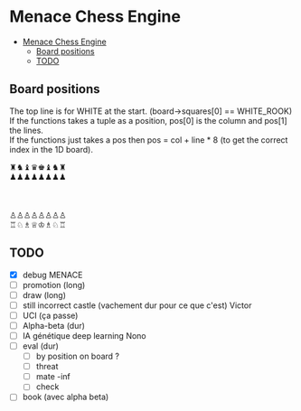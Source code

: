 # Menace Chess Engine

<!--toc:start-->
- [Menace Chess Engine](#menace-chess-engine)
  - [Board positions](#board-positions)
  - [TODO](#todo)
<!--toc:end-->

## Board positions

The top line is for WHITE at the start. (board->squares[0] == WHITE_ROOK)\
If the functions takes a tuple as a position, pos\[0] is the column and pos\[1] the lines.\
If the functions just takes a pos then pos = col + line * 8 (to get the correct index in the 1D board).

♜♞♝♛♚♝♞♜\
♟♟♟♟♟♟♟♟\
\
\
\
♙♙♙♙♙♙♙♙\
♖♘♗♕♔♗♘♖

## TODO

- [x] debug MENACE
- [ ] promotion (long)
- [ ] draw (long)
- [ ] still incorrect castle (vachement dur pour ce que c'est) Victor
- [ ] UCI (ça passe)
- [ ] Alpha-beta (dur)
- [ ] IA génétique deep learning Nono
- [ ] eval (dur)
  - [ ] by position on board ?
  - [ ] threat
  - [ ] mate -inf
  - [ ] check

- [ ] book (avec alpha beta)
